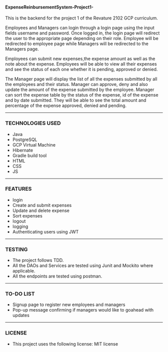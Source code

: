 #### ExpenseReinbursementSystem-Project1-
This is the backend for the project 1 of the Revature 2102 GCP curriculum.

  Employees and Managers can login through a login page using the input fields username and password. Once logged in, the login page will redirect the user to the appropriate page depending on their role. Employee will be redirected to employee page while Managers will be redirected to the Managers page.

  Employees can submit new expenses,the expense amount as well as the note about the expense. Employees will be able to view all their expenses and see the status of each one whether it is pending, approved or denied.

  The Manager page will display the list of all the expenses submitted by all the employees and their status. Manager can approve, deny and also update the amount of the expense submitted by the employee. Manager can sort the expense table by the status of the expense, id of the expense and by date submitted. They will be able to see the total amount and percentage of the expense approved, denied and pending.
*** 
### TECHNOLOGIES USED
* Java
* PostgreSQL
* GCP Virtual Machine
* Hibernate
* Gradle build tool
* HTML
* CSS
* JS
*** 

### FEATURES
* login
* Create and submit expenses
* Update and delete expense 
* Sort expenses
* logout
* logging
* Authenticating users using JWT
*** 
### TESTING
* The project follows TDD.
* All the DAOs and Services are tested using Junit and Mockito where applicable.
* All the endpoints are tested using postman.

*** 
### TO-DO LIST
* Signup page to register new employees and managers
* Pop-up message confirming if managers would like to goahead with updates
*** 
### LICENSE
* This project uses the following license: MIT license
